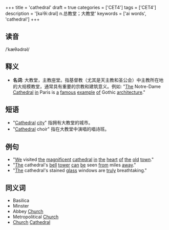 +++
title = 'cathedral'
draft = true
categories = ['CET4']
tags = ['CET4']
description = '[kəˈθiːdrəl] n.总教堂；大教堂'
keywords = ['ai words', 'cathedral']
+++

## 读音
/ˈkæθədrəl/

## 释义
- **名词**: 大教堂，主教座堂。指基督教（尤其是天主教和圣公会）中主教所在地的大规模教堂，通常具有重要的宗教和建筑意义。例如: "[The](/zh/post/the/) Notre-Dame [Cathedral](/zh/post/cathedral/) [in](/zh/post/in/) Paris is [a](/zh/post/a/) [famous](/zh/post/famous/) [example](/zh/post/example/) [of](/zh/post/of/) Gothic [architecture](/zh/post/architecture/)."
  
## 短语
- "[Cathedral](/zh/post/cathedral/) [city](/zh/post/city/)" 指拥有大教堂的城市。
- "[Cathedral](/zh/post/cathedral/) choir" 指在大教堂中演唱的唱诗班。

## 例句
- "[We](/zh/post/we/) visited [the](/zh/post/the/) [magnificent](/zh/post/magnificent/) [cathedral](/zh/post/cathedral/) [in](/zh/post/in/) [the](/zh/post/the/) [heart](/zh/post/heart/) [of](/zh/post/of/) [the](/zh/post/the/) [old](/zh/post/old/) [town](/zh/post/town/)."
- "[The](/zh/post/the/) cathedral's [bell](/zh/post/bell/) [tower](/zh/post/tower/) [can](/zh/post/can/) [be](/zh/post/be/) seen [from](/zh/post/from/) miles [away](/zh/post/away/)."
- "[The](/zh/post/the/) cathedral's stained [glass](/zh/post/glass/) windows are [truly](/zh/post/truly/) breathtaking."

## 同义词
- Basilica
- Minster
- Abbey [Church](/zh/post/church/)
- Metropolitical [Church](/zh/post/church/)
- [Church](/zh/post/church/) [Cathedral](/zh/post/cathedral/)
